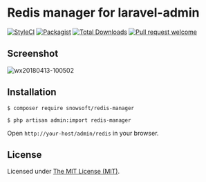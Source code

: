Redis manager for laravel-admin
========================

[![StyleCI](https://styleci.io/repos/129332701/shield?branch=master)](https://styleci.io/repos/129332701)
[![Packagist](https://img.shields.io/packagist/l/laravel-admin-ext/redis-manager.svg?maxAge=2592000)](https://packagist.org/packages/laravel-admin-ext/redis-manager)
[![Total Downloads](https://img.shields.io/packagist/dt/laravel-admin-ext/redis-manager.svg?style=flat-square)](https://packagist.org/packages/laravel-admin-ext/redis-manager)
[![Pull request welcome](https://img.shields.io/badge/pr-welcome-green.svg?style=flat-square)]()

## Screenshot

![wx20180413-100502](https://user-images.githubusercontent.com/1479100/38713113-23d561a2-3f02-11e8-9a24-9ecba5f1ea17.png)

## Installation

```
$ composer require snowsoft/redis-manager

$ php artisan admin:import redis-manager
```

Open `http://your-host/admin/redis` in your browser.

License
------------
Licensed under [The MIT License (MIT)](LICENSE).
